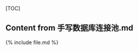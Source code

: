 <!-- markdownlint-disable -->
[TOC]
<!-- markdownlint-enable -->

## Content from 手写数据库连接池.md

{% include file.md %}
